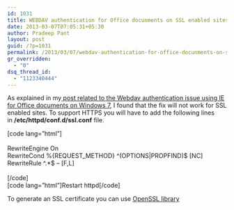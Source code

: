 ```yaml
---
id: 1031
title: WEBDAV authentication for Office docunments on SSL enabled sites
date: 2013-03-07T07:05:31+05:30
author: Pradeep Pant
layout: post
guid: /?p=1031
permalink: /2013/03/07/webdav-authentication-for-office-docunments-on-ssl-enabled-sites/
gr_overridden:
  - "0"
dsq_thread_id:
  - "1123340444"
---
```

As explained in my[ post related to the Webdav authentication issue using IE for Office documents on Windows 7](/2012/05/solving-authentication-problem-while-opening-office-documents-hosted-on-apache-in-ie8ie9-on-windows-7/ "Solving authentication problem while opening Office documents hosted on Apache in IE8/IE9 on Windows 7"), I found that the fix will not work for SSL enabled sites. To support HTTPS you will have to add the following lines in **/etc/httpd/conf.d/ssl.conf** file.

[code lang=&#8221;html&#8221;]  
<VirtualHost>  
RewriteEngine On  
RewriteCond %{REQUEST_METHOD} ^(OPTIONS|PROPFIND)$ [NC]  
RewriteRule ^.*$ – [F,L]  
</VirtualHost>  
[/code]  
[code lang=&#8221;html&#8221;]Restart httpd[/code]

To generate an SSL certificate you can use [OpenSSL library](http://www.openssl.org/)